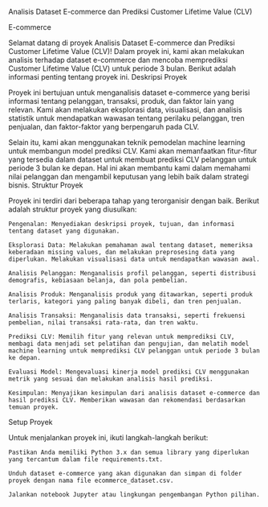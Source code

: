 Analisis Dataset E-commerce dan Prediksi Customer Lifetime Value (CLV)

E-commerce

Selamat datang di proyek Analisis Dataset E-commerce dan Prediksi Customer Lifetime Value (CLV)! Dalam proyek ini, kami akan melakukan analisis terhadap dataset e-commerce dan mencoba memprediksi Customer Lifetime Value (CLV) untuk periode 3 bulan. Berikut adalah informasi penting tentang proyek ini.
Deskripsi Proyek

Proyek ini bertujuan untuk menganalisis dataset e-commerce yang berisi informasi tentang pelanggan, transaksi, produk, dan faktor lain yang relevan. Kami akan melakukan eksplorasi data, visualisasi, dan analisis statistik untuk mendapatkan wawasan tentang perilaku pelanggan, tren penjualan, dan faktor-faktor yang berpengaruh pada CLV.

Selain itu, kami akan menggunakan teknik pemodelan machine learning untuk membangun model prediksi CLV. Kami akan memanfaatkan fitur-fitur yang tersedia dalam dataset untuk membuat prediksi CLV pelanggan untuk periode 3 bulan ke depan. Hal ini akan membantu kami dalam memahami nilai pelanggan dan mengambil keputusan yang lebih baik dalam strategi bisnis.
Struktur Proyek

Proyek ini terdiri dari beberapa tahap yang terorganisir dengan baik. Berikut adalah struktur proyek yang diusulkan:

    Pengenalan: Menyediakan deskripsi proyek, tujuan, dan informasi tentang dataset yang digunakan.

    Eksplorasi Data: Melakukan pemahaman awal tentang dataset, memeriksa keberadaan missing values, dan melakukan preprosesing data yang diperlukan. Melakukan visualisasi data untuk mendapatkan wawasan awal.

    Analisis Pelanggan: Menganalisis profil pelanggan, seperti distribusi demografis, kebiasaan belanja, dan pola pembelian.

    Analisis Produk: Menganalisis produk yang ditawarkan, seperti produk terlaris, kategori yang paling banyak dibeli, dan tren penjualan.

    Analisis Transaksi: Menganalisis data transaksi, seperti frekuensi pembelian, nilai transaksi rata-rata, dan tren waktu.

    Prediksi CLV: Memilih fitur yang relevan untuk memprediksi CLV, membagi data menjadi set pelatihan dan pengujian, dan melatih model machine learning untuk memprediksi CLV pelanggan untuk periode 3 bulan ke depan.

    Evaluasi Model: Mengevaluasi kinerja model prediksi CLV menggunakan metrik yang sesuai dan melakukan analisis hasil prediksi.

    Kesimpulan: Menyajikan kesimpulan dari analisis dataset e-commerce dan hasil prediksi CLV. Memberikan wawasan dan rekomendasi berdasarkan temuan proyek.

Setup Proyek

Untuk menjalankan proyek ini, ikuti langkah-langkah berikut:

    Pastikan Anda memiliki Python 3.x dan semua library yang diperlukan yang tercantum dalam file requirements.txt.

    Unduh dataset e-commerce yang akan digunakan dan simpan di folder proyek dengan nama file ecommerce_dataset.csv.

    Jalankan notebook Jupyter atau lingkungan pengembangan Python pilihan.
